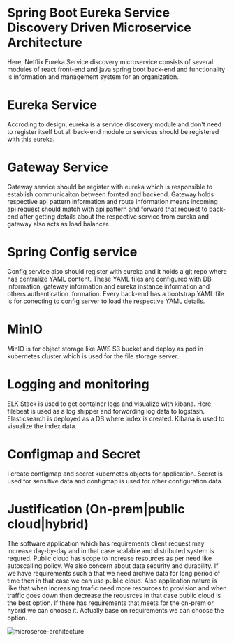 # Spring Boot Eureka Service Discovery Driven Microservice Architecture
Here, Netflix Eureka Service discovery microservice consists of several modules of react front-end and java spring boot back-end and functionality is information and management system for an organization. 

# Eureka Service
Accroding to design, eureka is a service discovery module and don't need to register itself but all back-end module or services should be registered with this eureka.
# Gateway Service
Gateway service should be register with eureka which is responsible to establish communicaiton between fornted and backend. Gateway holds respective api pattern information and route information means incoming api request should match with api pattern and forward that request to back-end after getting details about the respective service from eureka and gateway also acts as load balancer. 
# Spring Config service
Config service also should register with eureka and it holds a git repo where has centralize YAML content. These YAML files are configured with DB information, gateway information and eureka instance information and others authentication iformation. Every back-end has a bootstrap YAML file is for conecting to config server to load the respective YAML details. 

# MinIO
MinIO is for object storage like AWS S3 bucket and deploy as pod in kubernetes cluster which is used for the file storage server. 

# Logging and monitoring
ELK Stack is used to get container logs and visualize with kibana. Here, filebeat is used as a log shipper and forwording log data to logstash. Elasticsearch is deployed as a DB where index is created. Kibana is used to visualize the index data. 

# Configmap and Secret
I create configmap and secret kubernetes objects for application. Secret is used for sensitive data and configmap is used for other configuration data. 

# Justification (On-prem|public cloud|hybrid)
The software application which has requirements client request may increase day-by-day and in that case scalable and distributed system is requred. Public cloud has scope to increase resources as per need like autoscalling policy. We also concern about data security and durability. If we have requirements such a that we need archive data for long period of time then in that case we can use public cloud. Also application nature is like that when increasing trrafic need more resources to provision and when traffic goes down then decrease the reousrces in that case public cloud is the best option. If there has requirements that meets for the on-prem or hybrid we can choose it. Actually base on requirements we can choose the option. 



![microserce-architecture](https://user-images.githubusercontent.com/25055579/182891218-3af9de88-4f23-428d-b865-7f2631b21d71.png)
